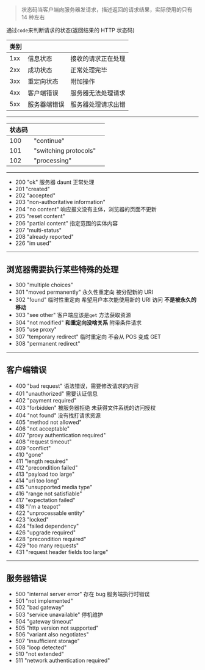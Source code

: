 > 状态码当客户端向服务器发请求，描述返回的请求结果，实际使用的只有 14 种左右

通过`code`来判断请求的状态(返回结果的 HTTP 状态码)

| 类别 |              |                    |
| ---- | ------------ | ------------------ |
| 1xx  | 信息状态     | 接收的请求正在处理 |
| 2xx  | 成功状态     | 正常处理完毕       |
| 3xx  | 重定向状态   | 附加操作           |
| 4xx  | 客户端错误   | 服务器无法处理请求 |
| 5xx  | 服务器端错误 | 服务器处理请求出错 |

---

| 状态码 |                       |     |
| ------ | --------------------- | --- |
| 100    | "continue"            |     |
| 101    | "switching protocols" |     |
| 102    | "processing"          |     |

---

- 200 "ok" 服务器 daunt 正常处理
- 201 "created"
- 202 "accepted"
- 203 "non-authoritative information"
- 204 "no content" 响应报文没有主体，浏览器的页面不更新
- 205 "reset content"
- 206 "partial content" 指定范围的实体内容
- 207 "multi-status"
- 208 "already reported"
- 226 "im used"

---

## 浏览器需要执行某些特殊的处理

- 300 "multiple choices"
- 301 "moved permanently" 永久性重定向 被分配新的 URI
- 302 "found" 临时性重定向 希望用户本次能使用新的 URI 访问 **不是被永久的移动**
- 303 "see other" 客户端应该是`get` 方法获取资源
- 304 "not modified" **和重定向没啥关系** 附带条件请求
- 305 "use proxy"
- 307 "temporary redirect" 临时重定向 不会从 POS 变成 GET
- 308 "permanent redirect"

---

## 客户端错误

- 400 "bad request" 语法错误，需要修改请求的内容
- 401 "unauthorized" 需要认证信息
- 402 "payment required"
- 403 "forbidden" 被服务器拒绝 未获得文件系统的访问授权
- 404 "not found" 没有找打请求资源
- 405 "method not allowed"
- 406 "not acceptable"
- 407 "proxy authentication required"
- 408 "request timeout"
- 409 "conflict"
- 410 "gone"
- 411 "length required"
- 412 "precondition failed"
- 413 "payload too large"
- 414 "uri too long"
- 415 "unsupported media type"
- 416 "range not satisfiable"
- 417 "expectation failed"
- 418 "I'm a teapot"
- 422 "unprocessable entity"
- 423 "locked"
- 424 "failed dependency"
- 426 "upgrade required"
- 428 "precondition required"
- 429 "too many requests"
- 431 "request header fields too large"

---

## 服务器错误

- 500 "internal server error" 存在 bug 服务端执行时错误
- 501 "not implemented"
- 502 "bad gateway"
- 503 "service unavailable" 停机维护
- 504 "gateway timeout"
- 505 "http version not supported"
- 506 "variant also negotiates"
- 507 "insufficient storage"
- 508 "loop detected"
- 510 "not extended"
- 511 "network authentication required"
